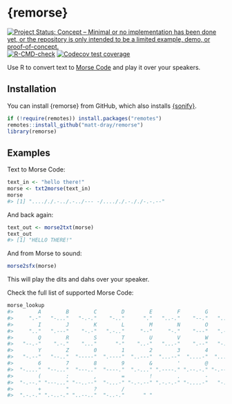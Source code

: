 
<!-- README.md is generated from README.Rmd. Please edit that file -->

# {remorse}

<!-- badges: start -->

[![Project Status: Concept – Minimal or no implementation has been done
yet, or the repository is only intended to be a limited example, demo,
or
proof-of-concept.](https://www.repostatus.org/badges/latest/concept.svg)](https://www.repostatus.org/#concept)
[![R-CMD-check](https://github.com/matt-dray/remorse/workflows/R-CMD-check/badge.svg)](https://github.com/matt-dray/remorse/actions)
[![Codecov test
coverage](https://codecov.io/gh/matt-dray/remorse/branch/main/graph/badge.svg)](https://app.codecov.io/gh/matt-dray/remorse?branch=main)
<!-- badges: end -->

Use R to convert text to [Morse
Code](https://en.wikipedia.org/wiki/Morse_code) and play it over your
speakers.

## Installation

You can install {remorse} from GitHub, which also installs
[{sonify}](https://CRAN.R-project.org/package=sonify).

``` r
if (!require(remotes)) install.packages("remotes")
remotes::install_github("matt-dray/remorse")
library(remorse)
```

## Examples

Text to Morse Code:

``` r
text_in <- "hello there!"
morse <- txt2morse(text_in)
morse
#> [1] "...././.-../.-../--- -/...././.-././-.-.--"
```

And back again:

``` r
text_out <- morse2txt(morse)
text_out
#> [1] "HELLO THERE!"
```

And from Morse to sound:

``` r
morse2sfx(morse)
```

This will play the dits and dahs over your speaker.

Check the full list of supported Morse Code:

``` r
morse_lookup
#>        A        B        C        D        E        F        G        H 
#>     ".-"   "-..."   "-.-."    "-.."      "."   "..-."    "--."   "...." 
#>        I        J        K        L        M        N        O        P 
#>     ".."   ".---"    "-.-"   ".-.."     "--"     "-."    "---"   ".--." 
#>        Q        R        S        T        U        V        W        X 
#>   "--.-"    ".-."    "..."      "-"    "..-"   "...-"    ".--"   "-..-" 
#>        Y        Z        0        1        2        3        4        5 
#>   "-.--"   "--.."  "-----"  ".----"  "..---"  "...--"  "....-"  "....." 
#>        6        7        8        9        &        '        @        ) 
#>  "-...."  "--..."  "---.."  "----."  ".-..." ".----." ".--.-." "-.--.-" 
#>        (        :        ,        =        !        .        -        * 
#>  "-.--." "---..." "--..--"  "-...-" "-.-.--" ".-.-.-" "-....-"   "-..-" 
#>        +        "        ?        /          
#>  ".-.-." ".-..-." "..--.."  "-..-."      " "
```

